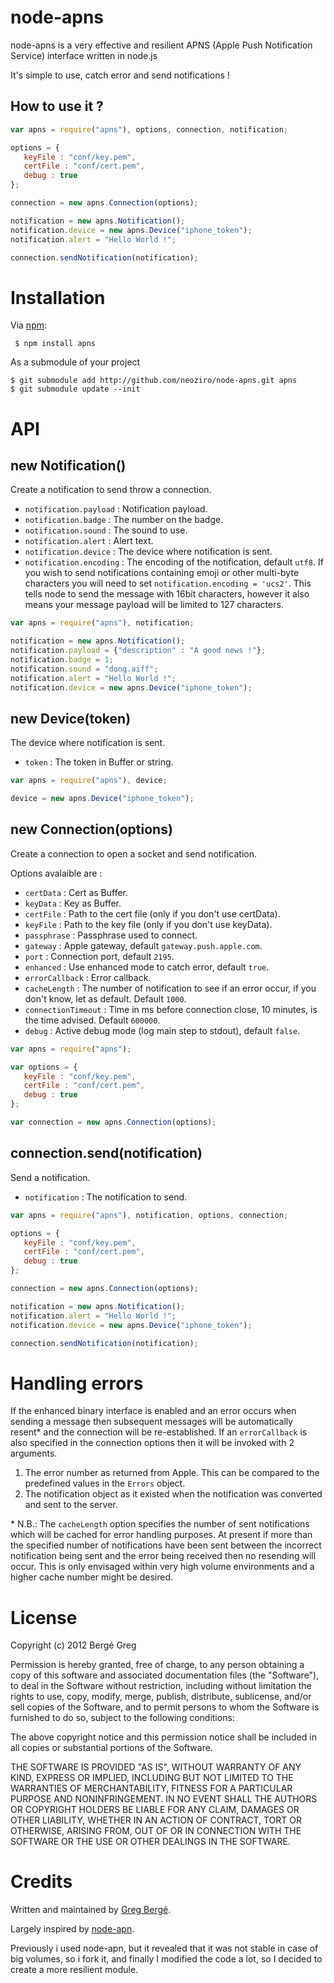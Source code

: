 node-apns
=========

node-apns is a very effective and resilient APNS (Apple Push Notification Service) interface written in node.js

It's simple to use, catch error and send notifications !

How to use it ?
---------------

````javascript
var apns = require("apns"), options, connection, notification;

options = {
   keyFile : "conf/key.pem",
   certFile : "conf/cert.pem",
   debug : true
};

connection = new apns.Connection(options);

notification = new apns.Notification();
notification.device = new apns.Device("iphone_token");
notification.alert = "Hello World !";

connection.sendNotification(notification);
````

Installation
============

Via [npm][]:

     $ npm install apns
	
As a submodule of your project

	$ git submodule add http://github.com/neoziro/node-apns.git apns
	$ git submodule update --init
	
[npm]: https://github.com/isaacs/npm

API
===

new Notification()
------------------

Create a notification to send throw a connection.

* `notification.payload` : Notification payload.
* `notification.badge` : The number on the badge.
* `notification.sound` : The sound to use.
* `notification.alert` : Alert text.
* `notification.device` : The device where notification is sent.
* `notification.encoding` : The encoding of the notification, default `utf8`. If you wish to send notifications containing emoji or other multi-byte characters you will need to set `notification.encoding = 'ucs2'`. This tells node to send the message with 16bit characters, however it also means your message payload will be limited to 127 characters.

````javascript
var apns = require("apns"), notification;

notification = new apns.Notification();
notification.payload = {"description" : "A good news !"};
notification.badge = 1;
notification.sound = "dong.aiff";
notification.alert = "Hello World !";
notification.device = new apns.Device("iphone_token");
````

new Device(token)
-----------------

The device where notification is sent.

* `token` : The token in Buffer or string.

````javascript
var apns = require("apns"), device;

device = new apns.Device("iphone_token");
````

new Connection(options)
----------------

Create a connection to open a socket and send notification.

Options avalaible are :

* `certData` : Cert as Buffer.
* `keyData` : Key as Buffer.
* `certFile` : Path to the cert file (only if you don't use certData).
* `keyFile` : Path to the key file (only if you don't use keyData).
* `passphrase` : Passphrase used to connect.
* `gateway` : Apple gateway, default `gateway.push.apple.com`.
* `port` : Connection port, default `2195`.
* `enhanced` : Use enhanced mode to catch error, default `true`.
* `errorCallback` : Error callback.
* `cacheLength` : The number of notification to see if an error occur, if you don't know, let as default. Default `1000`.
* `connectionTimeout` : Time in ms before connection close, 10 minutes, is the time advised. Default `600000`.
* `debug` : Active debug mode (log main step to stdout), default `false`.

````javascript
var apns = require("apns");

var options = {
   keyFile : "conf/key.pem",
   certFile : "conf/cert.pem",
   debug : true
};

var connection = new apns.Connection(options);
````

connection.send(notification)
----------------------------

Send a notification.

* `notification` : The notification to send.

````javascript
var apns = require("apns"), notification, options, connection;

options = {
   keyFile : "conf/key.pem",
   certFile : "conf/cert.pem",
   debug : true
};

connection = new apns.Connection(options);

notification = new apns.Notification();
notification.alert = "Hello World !";
notification.device = new apns.Device("iphone_token");

connection.sendNotification(notification);
````

Handling errors
===============

If the enhanced binary interface is enabled and an error occurs when sending a message then subsequent messages will be automatically resent* and the connection will be re-established. If an `errorCallback` is also specified in the connection options then it will be invoked with 2 arguments.

1. The error number as returned from Apple. This can be compared to the predefined values in the `Errors` object.
1. The notification object as it existed when the notification was converted and sent to the server.

\* N.B.: The `cacheLength` option specifies the number of sent notifications which will be cached for error handling purposes. At present if more than the specified number of notifications have been sent between the incorrect notification being sent and the error being received then no resending will occur. This is only envisaged within very high volume environments and a higher cache number might be desired.

License
=======

Copyright (c) 2012 Bergé Greg

Permission is hereby granted, free of charge, to any person obtaining a copy of this software and associated documentation files (the "Software"), to deal in the Software without restriction, including without limitation the rights to use, copy, modify, merge, publish, distribute, sublicense, and/or sell copies of the Software, and to permit persons to whom the Software is furnished to do so, subject to the following conditions:

The above copyright notice and this permission notice shall be included in all copies or substantial portions of the Software.

THE SOFTWARE IS PROVIDED "AS IS", WITHOUT WARRANTY OF ANY KIND, EXPRESS OR IMPLIED, INCLUDING BUT NOT LIMITED TO THE WARRANTIES OF MERCHANTABILITY, FITNESS FOR A PARTICULAR PURPOSE AND NONINFRINGEMENT. IN NO EVENT SHALL THE AUTHORS OR COPYRIGHT HOLDERS BE LIABLE FOR ANY CLAIM, DAMAGES OR OTHER LIABILITY, WHETHER IN AN ACTION OF CONTRACT, TORT OR OTHERWISE, ARISING FROM, OUT OF OR IN CONNECTION WITH THE SOFTWARE OR THE USE OR OTHER DEALINGS IN THE SOFTWARE.

Credits
=======

Written and maintained by [Greg Bergé][neoziro].

Largely inspired by [node-apn][node-apn].

Previously i used node-apn, but it revealed that it was not stable in case of big volumes, so i fork it, and finally I modified the code a lot, so I decided to create a more resilient module.

[neoziro]: http://github.com/neoziro
[node-apn]: https://github.com/argon/node-apn
